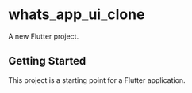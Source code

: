 # whats_app_ui_clone

A new Flutter project.

## Getting Started

This project is a starting point for a Flutter application.
